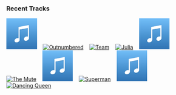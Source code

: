 ### Recent Tracks
[<img src='https://github.com/atfinke/atfinke/blob/master/placeholder.jpeg?raw=true' width='16%' height='16%' alt='Something Else'>](https://www.last.fm/music/the%2bkelseys/_/something%2belse)&nbsp;&nbsp;&nbsp;&nbsp;[<img src='https://lastfm.freetls.fastly.net/i/u/300x300/8d639dfbafcdf48e7673e08fe430d5f3.png' width='16%' height='16%' alt='Outnumbered'>](https://www.last.fm/music/dermot%2bkennedy/_/outnumbered)&nbsp;&nbsp;&nbsp;&nbsp;[<img src='https://lastfm.freetls.fastly.net/i/u/300x300/bf9dabcbd7d199f68da2e6a16300d260.png' width='16%' height='16%' alt='Team'>](https://www.last.fm/music/lorde/_/team)&nbsp;&nbsp;&nbsp;&nbsp;[<img src='https://lastfm.freetls.fastly.net/i/u/300x300/9f8dbcbe14510210bb5c30231794f516.png' width='16%' height='16%' alt='Julia'>](https://www.last.fm/music/fast%2bromantics/_/julia)&nbsp;&nbsp;&nbsp;&nbsp;[<img src='https://github.com/atfinke/atfinke/blob/master/placeholder.jpeg?raw=true' width='16%' height='16%' alt='Show your colors'>](https://www.last.fm/music/genevieve/_/show%2byour%2bcolors)&nbsp;&nbsp;&nbsp;&nbsp;<br>[<img src='https://lastfm.freetls.fastly.net/i/u/300x300/b29f8101a19b4ea886b7d2347eed1a59.png' width='16%' height='16%' alt='The Mute'>](https://www.last.fm/music/radical%2bface/_/the%2bmute)&nbsp;&nbsp;&nbsp;&nbsp;[<img src='https://github.com/atfinke/atfinke/blob/master/placeholder.jpeg?raw=true' width='16%' height='16%' alt='Wouldnt It Be Nice - Stereo Mix'>](https://www.last.fm/music/the%2bbeach%2bboys/_/wouldn%2527t%2bit%2bbe%2bnice%2b-%2bstereo%2bmix)&nbsp;&nbsp;&nbsp;&nbsp;[<img src='https://lastfm.freetls.fastly.net/i/u/300x300/5990deb0ebc03528b5762db2f33d8c2d.png' width='16%' height='16%' alt='Superman'>](https://www.last.fm/music/lazlo%2bbane/_/superman)&nbsp;&nbsp;&nbsp;&nbsp;[<img src='https://github.com/atfinke/atfinke/blob/master/placeholder.jpeg?raw=true' width='16%' height='16%' alt='Home - 2019 - Remaster'>](https://www.last.fm/music/edward%2bsharpe%2b%2526%2bthe%2bmagnetic%2bzeros/_/home%2b-%2b2019%2b-%2bremaster)&nbsp;&nbsp;&nbsp;&nbsp;[<img src='https://lastfm.freetls.fastly.net/i/u/300x300/929f961574d7444ac439f0da85c211ea.png' width='16%' height='16%' alt='Dancing Queen'>](https://www.last.fm/music/abba/_/dancing%2bqueen)&nbsp;&nbsp;&nbsp;&nbsp;<br>